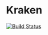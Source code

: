 # Kraken
[![Build Status](https://travis-ci.org/richardpanda/kraken.svg?branch=master)](https://travis-ci.org/richardpanda/kraken)
